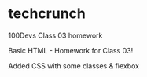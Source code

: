 # techcrunch
100Devs Class 03 homework

Basic HTML - Homework for Class 03!

Added CSS with some classes & flexbox